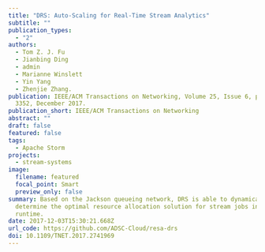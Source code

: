 ```yaml
---
title: "DRS: Auto-Scaling for Real-Time Stream Analytics"
subtitle: ""
publication_types:
  - "2"
authors:
  - Tom Z. J. Fu
  - Jianbing Ding
  - admin
  - Marianne Winslett
  - Yin Yang
  - Zhenjie Zhang.
publication: IEEE/ACM Transactions on Networking, Volume 25, Issue 6, pp. 3338 -
  3352, December 2017.
publication_short: IEEE/ACM Transactions on Networking
abstract: ""
draft: false
featured: false
tags:
  - Apache Storm
projects:
  - stream-systems
image:
  filename: featured
  focal_point: Smart
  preview_only: false
summary: Based on the Jackson queueing network, DRS is able to dynamically
  determine the optimal resource allocation solution for stream jobs in the
  runtime.
date: 2017-12-03T15:30:21.668Z
url_code: https://github.com/ADSC-Cloud/resa-drs
doi: 10.1109/TNET.2017.2741969
---
```

